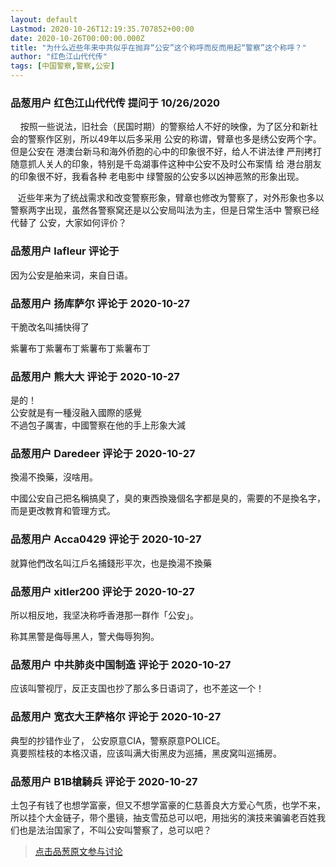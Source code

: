 ```yaml
---
layout: default
Lastmod: 2020-10-26T12:19:35.707852+00:00
date: 2020-10-26T00:00:00.000Z
title: "为什么近些年来中共似乎在抛弃“公安”这个称呼而反而用起“警察”这个称呼？"
author: "红色江山代代传"
tags: [中国警察,警察,公安]
---
```



### 品葱用户 **红色江山代代传** 提问于 10/26/2020
    
    按照一些说法，旧社会（民国时期）的警察给人不好的映像，为了区分和新社会的警察作区别，所以49年以后多采用 公安的称谓，臂章也多是绣公安两个字。但是公安在 港澳台新马和海外侨胞的心中的印象很不好，给人不讲法律 严刑拷打 随意抓人关人的印象，特别是千岛湖事件这种中公安不及时公布案情 给 港台朋友的印象很不好，我看各种 老电影中 绿警服的公安多以凶神恶煞的形象出现。  
  
   近些年来为了统战需求和改变警察形象，臂章也修改为警察了，对外形象也多以 警察两字出现，虽然各警察窝还是以公安局叫法为主，但是日常生活中 警察已经代替了 公安，大家如何评价？
    
                

### 品葱用户 **lafleur** 评论于 
        
因为公安是舶来词，来自日语。
        
                

### 品葱用户 **扬库萨尔** 评论于 2020-10-27
        
干脆改名叫捕快得了  
  
  
紫薯布丁紫薯布丁紫薯布丁紫薯布丁
        
                

### 品葱用户 **熊大大** 评论于 2020-10-27
        
是的！  
公安就是有一種沒融入國際的感覺  
不過包子厲害，中國警察在他的手上形象大減
        
                

### 品葱用户 **Daredeer** 评论于 2020-10-27
        
換湯不換藥，沒啥用。  
  
中國公安自己把名稱搞臭了，臭的東西換幾個名字都是臭的，需要的不是換名字，而是更改教育和管理方式。
        
                

### 品葱用户 **Acca0429** 评论于 2020-10-27
        
就算他們改名叫江戶名捕錢形平次，也是換湯不換藥
        
                

### 品葱用户 **xitler200** 评论于 2020-10-27
        
所以相反地，我坚决称呼香港那一群作「公安」。  
  
称其黑警是侮辱黑人，警犬侮辱狗狗。
        
                

### 品葱用户 **中共肺炎中国制造** 评论于 2020-10-27
        
应该叫警视厅，反正支国也抄了那么多日语词了，也不差这一个！
        
                

### 品葱用户 **宽衣大王萨格尔** 评论于 2020-10-27
        
典型的抄错作业了， 公安原意CIA，警察原意POLICE。  
真要照桂枝的本格汉语，应该叫满大街黑皮为巡捕，黑皮窝叫巡捕房。
        
                

### 品葱用户 **B1B槍騎兵** 评论于 2020-10-27
        
土包子有钱了也想学富豪，但又不想学富豪的仁慈善良大方爱心气质，也学不来，所以挂个大金链子，带个墨镜，抽支雪茄总可以吧，用拙劣的演技来骗骗老百姓我们也是法治国家了，不叫公安叫警察了，总可以吧？
        
                





> [点击品葱原文参与讨论](https://pincong.rocks/question/32701)

